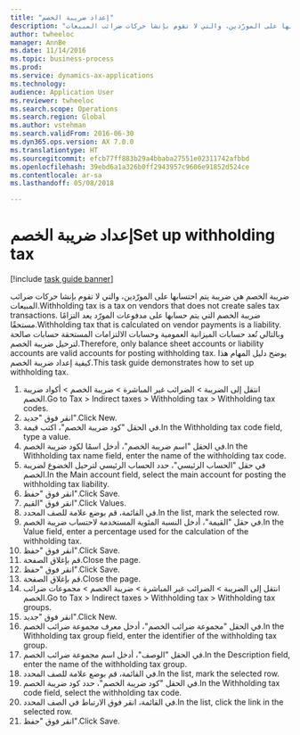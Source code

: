 ```yaml
--- 
title: "إعداد ضريبة الخصم"
description: "ضريبة الخصم هي ضريبة يتم احتسابها على المورّدين، والتي لا تقوم بإنشا حركات ضرائب المبيعات."
author: twheeloc
manager: AnnBe
ms.date: 11/14/2016
ms.topic: business-process
ms.prod: 
ms.service: dynamics-ax-applications
ms.technology: 
audience: Application User
ms.reviewer: twheeloc
ms.search.scope: Operations
ms.search.region: Global
ms.author: vstehman
ms.search.validFrom: 2016-06-30
ms.dyn365.ops.version: AX 7.0.0
ms.translationtype: HT
ms.sourcegitcommit: efcb77ff883b29a4bbaba27551e02311742afbbd
ms.openlocfilehash: 39ebd6a1a326b0ff2943957c9606e91852d524ce
ms.contentlocale: ar-sa
ms.lasthandoff: 05/08/2018

---
```

# <a name="set-up-withholding-tax"></a><span data-ttu-id="d2e3d-103">إعداد ضريبة الخصم</span><span class="sxs-lookup"><span data-stu-id="d2e3d-103">Set up withholding tax</span></span>

[!include [task guide banner](../../includes/task-guide-banner.md)]

<span data-ttu-id="d2e3d-104">ضريبة الخصم هي ضريبة يتم احتسابها على المورّدين، والتي لا تقوم بإنشا حركات ضرائب المبيعات.</span><span class="sxs-lookup"><span data-stu-id="d2e3d-104">Withholding tax is a tax on vendors that does not create sales tax transactions.</span></span> <span data-ttu-id="d2e3d-105">ضريبة الخصم التي يتم حسابها على مدفوعات المورّد يعد التزامًا مستحقًا.</span><span class="sxs-lookup"><span data-stu-id="d2e3d-105">Withholding tax that is calculated on vendor payments is a liability.</span></span> <span data-ttu-id="d2e3d-106">وبالتالي تُعد حسابات الميزانية العمومية وحسابات الالتزامات المستحقة حسابات صالحة لترحيل ضريبة الخصم.</span><span class="sxs-lookup"><span data-stu-id="d2e3d-106">Therefore, only balance sheet accounts or liability accounts are valid accounts for posting withholding tax.</span></span> <span data-ttu-id="d2e3d-107">يوضح دليل المهام هذا كيفية إعداد ضريبة الخصم.</span><span class="sxs-lookup"><span data-stu-id="d2e3d-107">This task guide demonstrates how to set up withholding tax.</span></span>

1. <span data-ttu-id="d2e3d-108">انتقل إلى الضريبة > الضرائب غير المباشرة > ضريبة الخصم > أكواد ضريبة الخصم.</span><span class="sxs-lookup"><span data-stu-id="d2e3d-108">Go to Tax > Indirect taxes > Withholding tax > Withholding tax codes.</span></span>
2. <span data-ttu-id="d2e3d-109">انقر فوق "جديد".</span><span class="sxs-lookup"><span data-stu-id="d2e3d-109">Click New.</span></span>
3. <span data-ttu-id="d2e3d-110">في الحقل "كود ضريبة الخصم"، اكتب قيمة.</span><span class="sxs-lookup"><span data-stu-id="d2e3d-110">In the Withholding tax code field, type a value.</span></span>
4. <span data-ttu-id="d2e3d-111">في الحقل "اسم ضريبة الخصم"، أدخل اسمًا لكود ضريبة الخصم.</span><span class="sxs-lookup"><span data-stu-id="d2e3d-111">In the Withholding tax name field, enter the name of the withholding tax code.</span></span>
5. <span data-ttu-id="d2e3d-112">في حقل "الحساب الرئيسي"، حدد الحساب الرئيسي لترحيل الخضوع لضريبة الخصم.</span><span class="sxs-lookup"><span data-stu-id="d2e3d-112">In the Main account field, select the main account for posting the withholding tax liability.</span></span>
6. <span data-ttu-id="d2e3d-113">انقر فوق "حفظ".</span><span class="sxs-lookup"><span data-stu-id="d2e3d-113">Click Save.</span></span>
7. <span data-ttu-id="d2e3d-114">انقر فوق "القيم‬".</span><span class="sxs-lookup"><span data-stu-id="d2e3d-114">Click Values.</span></span>
8. <span data-ttu-id="d2e3d-115">في القائمة، قم بوضع علامة للصف المحدد.</span><span class="sxs-lookup"><span data-stu-id="d2e3d-115">In the list, mark the selected row.</span></span>
9. <span data-ttu-id="d2e3d-116">في حقل "القيمة"، أدخل النسبة المئوية المستخدمة لاحتساب ضريبة الخصم.</span><span class="sxs-lookup"><span data-stu-id="d2e3d-116">In the Value field, enter a percentage used for the calculation of the withholding tax.</span></span>
10. <span data-ttu-id="d2e3d-117">انقر فوق "حفظ".</span><span class="sxs-lookup"><span data-stu-id="d2e3d-117">Click Save.</span></span>
11. <span data-ttu-id="d2e3d-118">قم بإغلاق الصفحة.</span><span class="sxs-lookup"><span data-stu-id="d2e3d-118">Close the page.</span></span>
12. <span data-ttu-id="d2e3d-119">انقر فوق "حفظ".</span><span class="sxs-lookup"><span data-stu-id="d2e3d-119">Click Save.</span></span>
13. <span data-ttu-id="d2e3d-120">قم بإغلاق الصفحة.</span><span class="sxs-lookup"><span data-stu-id="d2e3d-120">Close the page.</span></span>
14. <span data-ttu-id="d2e3d-121">انتقل إلى الضريبة > الضرائب غير المباشرة > ضريبة الخصم‬ > مجموعات ضرائب الخصم‬.</span><span class="sxs-lookup"><span data-stu-id="d2e3d-121">Go to Tax > Indirect taxes > Withholding tax > Withholding tax groups.</span></span>
15. <span data-ttu-id="d2e3d-122">انقر فوق "جديد".</span><span class="sxs-lookup"><span data-stu-id="d2e3d-122">Click New.</span></span>
16. <span data-ttu-id="d2e3d-123">في الحقل "مجموعة ضرائب الخصم"، أدخل معرف مجموعة ضرائب الخصم.</span><span class="sxs-lookup"><span data-stu-id="d2e3d-123">In the Withholding tax group field, enter the identifier of the withholding tax group.</span></span>
17. <span data-ttu-id="d2e3d-124">في الحقل "الوصف"، أدخل اسم مجموعة ضرائب الخصم.</span><span class="sxs-lookup"><span data-stu-id="d2e3d-124">In the Description field, enter the name of the withholding tax group.</span></span>
18. <span data-ttu-id="d2e3d-125">في القائمة، قم بوضع علامة للصف المحدد.</span><span class="sxs-lookup"><span data-stu-id="d2e3d-125">In the list, mark the selected row.</span></span>
19. <span data-ttu-id="d2e3d-126">في الحقل "كود ضريبة الخصم"، حدد كود ضريبة الخصم.</span><span class="sxs-lookup"><span data-stu-id="d2e3d-126">In the Withholding tax code field, select the withholding tax code.</span></span>
20. <span data-ttu-id="d2e3d-127">في القائمة، انقر فوق الارتباط في الصف المحدد.</span><span class="sxs-lookup"><span data-stu-id="d2e3d-127">In the list, click the link in the selected row.</span></span>
21. <span data-ttu-id="d2e3d-128">انقر فوق "حفظ".</span><span class="sxs-lookup"><span data-stu-id="d2e3d-128">Click Save.</span></span>


